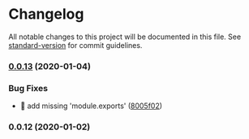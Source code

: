 # Changelog

All notable changes to this project will be documented in this file. See [standard-version](https://github.com/conventional-changelog/standard-version) for commit guidelines.

### [0.0.13](https://github.com/THernandez03/eslint-config-thernandez/compare/v0.0.12...v0.0.13) (2020-01-04)


### Bug Fixes

* 🐛 add missing 'module.exports' ([8005f02](https://github.com/THernandez03/eslint-config-thernandez/commit/8005f0239dd6cb63f11e14d869984f4d48bab749))

### 0.0.12 (2020-01-02)
